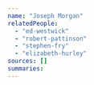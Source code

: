 ```yaml
---
name: "Joseph Morgan"
relatedPeople:
  - "ed-westwick"
  - "robert-pattinson"
  - "stephen-fry"
  - "elizabeth-hurley"
sources: []
summaries:
---
```


